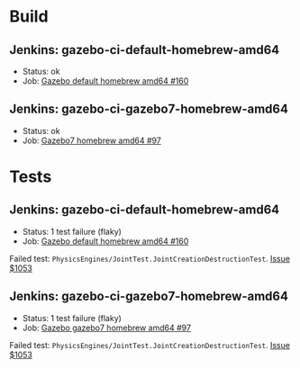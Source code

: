 # Build

## Jenkins: gazebo-ci-default-homebrew-amd64

* Status: ok
* Job: [Gazebo default homebrew amd64 #160](http://build.osrfoundation.org/view/main/view/BuildCopFail/job/gazebo-ci-default-homebrew-amd64/160/)

## Jenkins: gazebo-ci-gazebo7-homebrew-amd64

* Status: ok
* Job: [Gazebo7 homebrew amd64 #97](http://build.osrfoundation.org/view/main/view/BuildCopTests/job/gazebo-ci-gazebo7-homebrew-amd64/97/)

# Tests

## Jenkins: gazebo-ci-default-homebrew-amd64

* Status: 1 test failure (flaky)
* Job: [Gazebo default homebrew amd64 #160](http://build.osrfoundation.org/view/main/view/BuildCopTests/job/gazebo-ci-default-homebrew-amd64/160/)

Failed test: `PhysicsEngines/JointTest.JointCreationDestructionTest`. [Issue $1053](https://bitbucket.org/osrf/gazebo/issues/1053)

## Jenkins: gazebo-ci-gazebo7-homebrew-amd64

* Status: 1 test failure (flaky)
* Job: [Gazebo gazebo7 homebrew amd64 #97](http://build.osrfoundation.org/view/main/view/BuildCopTests/job/gazebo-ci-gazebo7-homebrew-amd64/97/)

Failed test: `PhysicsEngines/JointTest.JointCreationDestructionTest`. [Issue $1053](https://bitbucket.org/osrf/gazebo/issues/1053)
